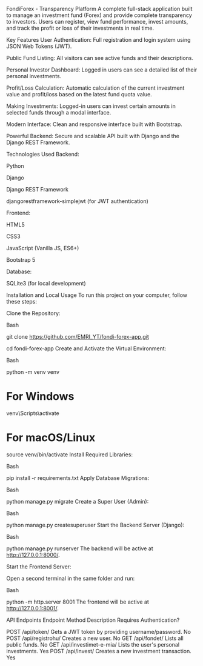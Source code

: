 FondiForex - Transparency Platform
A complete full-stack application built to manage an investment fund (Forex) and provide complete transparency to investors. Users can register, view fund performance, invest amounts, and track the profit or loss of their investments in real time.

Key Features
User Authentication: Full registration and login system using JSON Web Tokens (JWT).

Public Fund Listing: All visitors can see active funds and their descriptions.

Personal Investor Dashboard: Logged in users can see a detailed list of their personal investments.

Profit/Loss Calculation: Automatic calculation of the current investment value and profit/loss based on the latest fund quota value.

Making Investments: Logged-in users can invest certain amounts in selected funds through a modal interface.

Modern Interface: Clean and responsive interface built with Bootstrap.

Powerful Backend: Secure and scalable API built with Django and the Django REST Framework.

Technologies Used
Backend:

Python

Django

Django REST Framework

djangorestframework-simplejwt (for JWT authentication)

Frontend:

HTML5

CSS3

JavaScript (Vanilla JS, ES6+)

Bootstrap 5

Database:

SQLite3 (for local development)

Installation and Local Usage
To run this project on your computer, follow these steps:

Clone the Repository:

Bash

git clone https://github.com/EMRI_YT/fondi-forex-app.git

cd fondi-forex-app
Create and Activate the Virtual Environment:

Bash

python -m venv venv
# For Windows
venv\Scripts\activate
# For macOS/Linux
source venv/bin/activate
Install Required Libraries:

Bash

pip install -r requirements.txt
Apply Database Migrations:

Bash

python manage.py migrate
Create a Super User (Admin):

Bash

python manage.py createsuperuser
Start the Backend Server (Django):

Bash

python manage.py runserver
The backend will be active at http://127.0.0.1:8000/.

Start the Frontend Server:

Open a second terminal in the same folder and run:

Bash

python -m http.server 8001
The frontend will be active at http://127.0.0.1:8001/.

API Endpoints
Endpoint Method Description Requires Authentication?

POST /api/token/ Gets a JWT token by providing username/password. No
POST /api/registrohu/ Creates a new user. No
GET /api/fondet/ Lists all public funds. No
GET /api/investimet-e-mia/ Lists the user's personal investments. Yes
POST /api/invest/ Creates a new investment transaction. Yes
